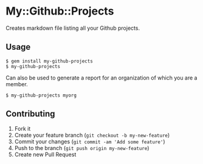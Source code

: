 # My::Github::Projects

Creates markdown file listing all your Github projects.

## Usage

```
$ gem install my-github-projects
$ my-github-projects
```

Can also be used to generate a report for an organization of which you are a member.

```
$ my-github-projects myorg
```

## Contributing

1. Fork it
2. Create your feature branch (`git checkout -b my-new-feature`)
3. Commit your changes (`git commit -am 'Add some feature'`)
4. Push to the branch (`git push origin my-new-feature`)
5. Create new Pull Request
